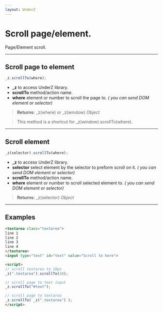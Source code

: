 ```yaml
---
layout: UnderZ
---
```

# Scroll page/element.
Page/Element scroll.


***


## Scroll page to element
```js
_z.scrollTo(where);
```

* **_z** to access UnderZ library.
* **scrollTo** method/action name.
* **where** element or number to scroll the page to.  _( you can send DOM element or selector)_

> **Returns:** \_z(where) or \_z(window) _Object_

> This method is a shortcut for _z(window).scrollTo(where).


***


## Scroll element
```js
_z(selector).scrollTo(where);
```

* **_z** to access UnderZ library.
* **selector** select element by the selector to preform scroll on it. _( you can send DOM element or selector)_
* **scrollTo** method/action name.
* **where** element or number to scroll selected element to.  _( you can send DOM element or selector)_

> **Returns:** \_z(selector) _Object_


***


## Examples

```html
<textarea class="textarea">
line 1
line 2
line 3
line 4
</textarea>
<input type="text" id="text" value="Scroll to here">

<script>
// scroll textarea to 10px
_z(".textarea").scrollTo(10);

// scroll page to text input
_z.scrollTo("#text");

// scroll page to textarea
_z.scrollTo( _z(".textarea") );
</script>
```

